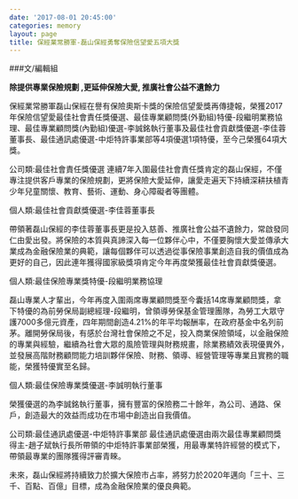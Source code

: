 ```yaml
---
date: '2017-08-01 20:45:00'
categories: memory
layout: page
title: 保經業常勝軍-磊山保經勇奪保險信望愛五項大獎
---
```


###文/編輯組

**除提供專業保險規劃 ,更延伸保險大愛, 推廣社會公益不遺餘力**

保經業常勝軍磊山保經在譽有保險奧斯卡獎的保險信望愛獎再傳捷報，榮獲2017年保險信望愛最佳社會責任獎優選、最佳專業顧問獎(外勤組)特優-段繼明業務協理、最佳專業顧問獎(內勤組)優選-李誠銘執行董事及最佳社會貢獻獎優選-李佳蓉董事長、最佳通訊處優選-中炬特許事業部等4項優選1項特優，至今己榮獲64項大獎。

公司類:最佳社會責任獎優選
連續7年入圍最佳社會責任獎肯定的磊山保經，不僅專注提供客戶專業的保險規劃，更將保險大愛延伸，讓愛走遍天下持續深耕扶植青少年兒童關懷、教育、藝術、運動、身心障礙者等團體。

個人類:最佳社會貢獻獎優選-李佳蓉董事長

帶領著磊山保經的李佳蓉董事長更是投入慈善、推廣社會公益不遺餘力，常啟發同仁由愛出發。將保險的本質與真諦深入每一位夥伴心中，不僅要胸懷大愛並傳承大業成為金融保險業的典範，讓每個夥伴可以透過從事保險事業創造自我的價值成為更好的自己，因此連年獲得國家級獎項肯定今年再度榮獲最佳社會貢獻獎優選。

個人類:最佳保險專業獎特優-段繼明業務協理

磊山專業人才輩出，今年再度入圍兩席專業顧問獎至今囊括14席專業顧問獎，拿下特優的為前勞保局副總經理-段繼明，曾領導勞保基金管理團隊，為勞工大眾守護7000多億元資產，四年期間創造4.21%的年平均報酬率，在政府基金中名列前茅。離開勞保局後，有感於台灣社會保險之不足，投入商業保險領域，以金融保險的專業與經驗，繼續為社會大眾的風險管理與財務規畫，除業務績效表現優異外，並發展高階財務顧問能力培訓夥伴保險、財務、領導、經營管理等專業且實務的職能，榮獲特優實至名歸。

個人類:最佳保險專業獎優選-李誠明執行董事

榮獲優選的為李誠銘執行董事，擁有豐富的保險務二十餘年，為公司、通路、保戶，創造最大的效益而成功在市場中創造出自我價值。

公司類:最佳通訊處優選-中炬特許事業部
最佳通訊處優選由兩次最佳專業顧問獎得主-趙子斌執行長所帶領的中炬特許事業部榮獲，用最專業特許經營的模式下，帶領最專業的團隊獲得評審青睞。

未來，磊山保經將持續致力於擴大保險市占率，將努力於2020年邁向「三十、三千、百點、百億」目標，成為金融保險業的優良典範。